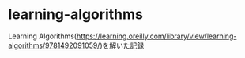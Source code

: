 # learning-algorithms
Learning Algorithms(https://learning.oreilly.com/library/view/learning-algorithms/9781492091059/)を解いた記録
